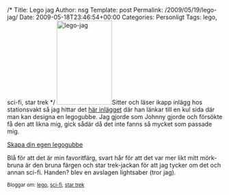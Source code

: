 /*
 Title: Lego jag
 Author: nsg
 Template: post
 Permalink: /2009/05/19/lego-jag/
 Date: 2009-05-18T23:46:54+00:00
 Categories: Personligt
 Tags: lego, sci-fi, star trek
*/
[<img class="alignleft size-medium wp-image-126" title="lego-jag" src="http://nsg.cc/wp-content/uploads/2009/05/lego-jag-198x300.png" alt="lego-jag" width="129" height="196" />][1]Sitter och läser ikapp inlägg hos stationsvakt så jag hittar det [här inlägget][2] där han länkar till en kul sida där man kan designa en legogubbe. Jag gjorde som <span class="entry-author-name">Johnny gjorde och försökte få den att likna mig, gick sådär då det inte fanns så mycket som passade mig.</span>

<span class="entry-author-name"><a href="http://www.reasonablyclever.com/mm2/mini2.swf">Skapa din egen legogubbe</a></span>

<span class="entry-author-name">Blå för att det är min favoritfärg, svart hår för att det var mer likt mitt mörk-bruna är den bruna färgen och star trek-jackan för att jag tycker om det och annan sci-fi. Handen? blev en avslagen lightsaber (tror jag).</span>

<small> <p class='technorati-tags'>
  Bloggar om: <a class='technorati-link' href='http://bloggar.se/om/lego' rel='tag' target='_self'>lego</a>, <a class='technorati-link' href='http://bloggar.se/om/sci-fi' rel='tag' target='_self'>sci-fi</a>, <a class='technorati-link' href='http://bloggar.se/om/star+trek' rel='tag' target='_self'>star trek</a>
</p></small>

 [1]: http://nsg.cc/wp-content/uploads/2009/05/lego-jag.png
 [2]: http://stationsvakt.blogspot.com/2009/05/lego-gubba-dig.html